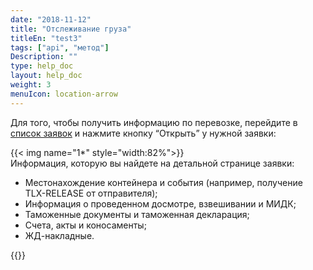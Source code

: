 ```yaml
---
date: "2018-11-12"
title: "Отслеживание груза"
titleEn: "test3"
tags: ["api", "метод"]
Description: ""
type: help_doc
layout: help_doc
weight: 3
menuIcon: location-arrow
---
```


Для того, чтобы получить информацию по перевозке, перейдите в <a href="https://my.fesco.com/requests?active" target="_blank">список заявок</a> и нажмите кнопку “Открыть” у нужной заявки:

{{< img name="1*" style="width:82%">}}
<br/>
Информация, которую вы найдете на детальной странице заявки: 

* Местонахождение контейнера и события (например, получение TLX-RELEASE от отправителя);
* Информация о проведенном досмотре, взвешивании и МИДК;
* Таможенные документы и таможенная декларация;
* Счета, акты и коносаменты;
* ЖД-накладные.


{{<isHelpful>}}
